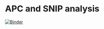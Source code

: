 # APC and SNIP analysis

[![Binder](https://mybinder.org/badge_logo.svg)](https://mybinder.org/v2/gh/OldCats/APC-and-SNIP-analysis/main)